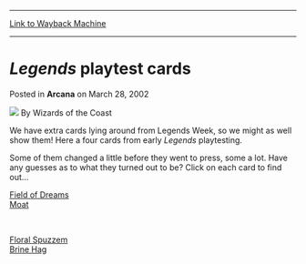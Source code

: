 
---
[Link to Wayback Machine](https://web.archive.org/web/20220627110603/https://magic.wizards.com/en/articles/archive/legends-playtest-cards-2002-03-28)

[_metadata_:author]:- "Wizards of the Coast"
[_metadata_:description]:- "We have extra cards lying around from Legends Week, so we might as well show them! Here a four cards from early Legends playtesting. Some of them changed a little before they went to press, some a lot. Have any guesses as to what they turned out to be? Click on each card to find out… Field of Dreams Moat Floral Spuzzem Brine Hag"
[_metadata_:generator]:- "Drupal 7 (http://drupal.org)"
[_metadata_:node]:- "607191"
[_metadata_:publish_date]:- "2002-03-28"
[_metadata_:source]:- "div-main-content"
[_metadata_:title]:- "Legends playtest cards"
[_metadata_:wayback_capture_timestamp]:- "2022-06-27 11:06:03"
[_metadata_:wayback_raw_url]:- "https://web.archive.org/web/20220627110603id_/https://magic.wizards.com/en/articles/archive/legends-playtest-cards-2002-03-28"
[_metadata_:wayback_url]:- "https://magic.wizards.com/en/articles/archive/legends-playtest-cards-2002-03-28"
---


*Legends* playtest cards
========================



 Posted in **Arcana**
 on March 28, 2002 






![](https://media.magic.wizards.com/styles/auth_small/public/images/person/wizards_author.jpg)
By Wizards of the Coast












We have extra cards lying around from Legends Week, so we might as well show them! Here a four cards from early *Legends* playtesting.


Some of them changed a little before they went to press, some a lot. Have any guesses as to what they turned out to be? Click on each card to find out…


[Field of Dreams](http://gatherer.wizards.com/Pages/Card/Details.aspx?&name=Field%2Bof%2BDreams)  
[Moat](http://gatherer.wizards.com/Pages/Card/Details.aspx?&name=Moat)


 

[Floral Spuzzem](http://gatherer.wizards.com/Pages/Card/Details.aspx?&name=Floral%2BSpuzzem)  
[Brine Hag](http://gatherer.wizards.com/Pages/Card/Details.aspx?&name=Brine%2BHag)








